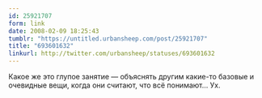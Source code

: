 ```yaml
---
id: 25921707
form: link
date: 2008-02-09 18:25:43
tumblr: "https://untitled.urbansheep.com/post/25921707"
title: "693601632"
linkurl: http://twitter.com/urbansheep/statuses/693601632
---
```

<p>Какое же это глупое занятие — объяснять другим какие-то базовые и очевидные вещи, когда они считают, что всё понимают&hellip; Ух.</p>
